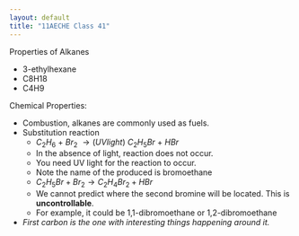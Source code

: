 ```yaml
---
layout: default
title: "11AECHE Class 41"
---
```


Properties of Alkanes
- 3-ethylhexane
- C8H18
- C4H9

Chemical Properties:
- Combustion, alkanes are commonly used as fuels. 
- Substitution reaction
	- $C_2H_6$ + $Br_2$ $\rightarrow (UV light)$ $C_2H_5Br$ + $HBr$
	- In the absence of light, reaction does not occur.
	- You need UV light for the reaction to occur.
	- Note the name of the produced is bromoethane
	- $C_{2}H_{5}Br + Br_{2} \rightarrow C_2H_{4}Br_{2} + HBr$
	- We cannot predict where the second bromine will be located. This is **uncontrollable**.
	- For example, it could be 1,1-dibromoethane or 1,2-dibromoethane
- *First carbon is the one with interesting things happening around it.*
